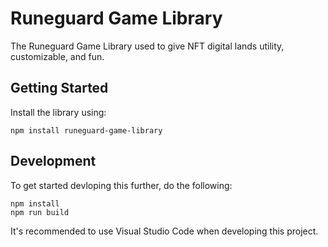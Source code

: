 # Runeguard Game Library
The Runeguard Game Library used to give NFT digital lands utility, customizable, and fun.

## Getting Started
Install the library using:
```console
npm install runeguard-game-library
```

## Development
To get started devloping this further, do the following:
```console
npm install
npm run build
```

It's recommended to use Visual Studio Code when developing this project.